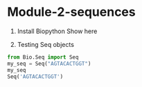 # Module-2-sequences
1. Install Biopython
Show here

2. Testing Seq objects

```python
from Bio.Seq import Seq
my_seq = Seq("AGTACACTGGT")
my_seq
Seq('AGTACACTGGT')
```
